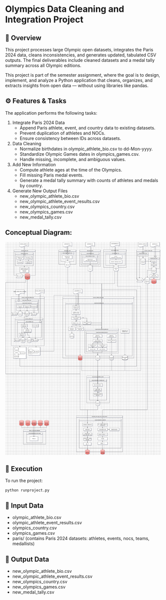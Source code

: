 # Olympics Data Cleaning and Integration Project

## 📌 Overview
This project processes large Olympic open datasets, integrates the Paris 2024 data, cleans inconsistencies, and generates updated, tabulated CSV outputs.
The final deliverables include cleaned datasets and a medal tally summary across all Olympic editions.

This project is part of the semester assignment, where the goal is to design, implement, and analyze a Python application that cleans, organizes, and extracts insights from open data — without using libraries like pandas.

## ⚙️ Features & Tasks

The application performs the following tasks:
 1. Integrate Paris 2024 Data
    - Append Paris athlete, event, and country data to existing datasets.
	- Prevent duplication of athletes and NOCs.
	- Ensure consistency between IDs across datasets.
 2. Data Cleaning
    - Normalize birthdates in olympic_athlete_bio.csv to dd-Mon-yyyy.
	- Standardize Olympic Games dates in olympics_games.csv.
	- Handle missing, incomplete, and ambiguous values.
 3. Add New Information
    - Compute athlete ages at the time of the Olympics.
	- Fill missing Paris medal events.
	- Generate a medal tally summary with counts of athletes and medals by country.
 4. Generate New Output Files
    - new_olympic_athlete_bio.csv
	- new_olympic_athlete_event_results.csv
	- new_olympics_country.csv
	- new_olympics_games.csv
	- new_medal_tally.csv
## Conceptual Diagram:
   ![Process Flow](figure/process_flow.png)
   
## 🚀 Execution
To run the project:
```
python runproject.py
```

## 📂 Input Data
 - olympic_athlete_bio.csv
 - olympic_athlete_event_results.csv
 - olympics_country.csv
 - olympics_games.csv
 - paris/ (contains Paris 2024 datasets: athletes, events, nocs, teams, medallists)

## 📂 Output Data
 - new_olympic_athlete_bio.csv
 - new_olympic_athlete_event_results.csv
 - new_olympics_country.csv
 - new_olympics_games.csv
 - new_medal_tally.csv

